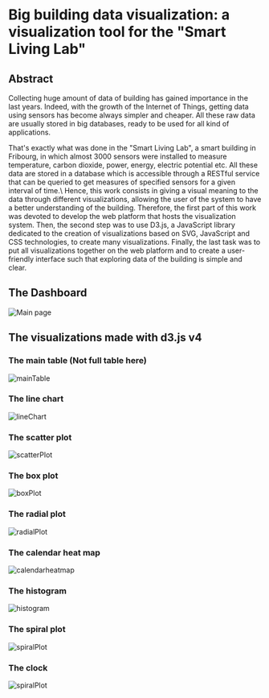 # Big building data visualization: a visualization tool for the "Smart Living Lab"
## Abstract

Collecting huge amount of data of building has gained importance in the last years. Indeed, with the growth of the Internet of Things, getting data using sensors has become always simpler and cheaper. All these raw data are usually stored in big databases, ready to be used for all kind of applications.

That's exactly what was done in the "Smart Living Lab", a smart building in Fribourg, in which almost 3000 sensors were installed to measure temperature, carbon dioxide, power, energy, electric potential etc. All these data are stored in a database which is accessible through a RESTful service that can be queried to get measures of specified sensors for a given interval of time.\\
Hence, this work consists in giving a visual meaning to the data through different visualizations, allowing the user of the system to have a better understanding of the building. Therefore, the first part of this work was devoted to develop the web platform that hosts the visualization system. Then, the second step was to use D3.js, a JavaScript library dedicated to the creation of visualizations based on SVG, JavaScript and CSS technologies, to create many visualizations.
Finally, the last task was to put all visualizations together on the web platform and to create a user-friendly interface such that exploring data of the building is simple and clear.



## The Dashboard

![Main page](https://raw.githubusercontent.com/JobinJohan/DataViz/master/figure/dashboardtest.PNG)

## The visualizations made with d3.js v4

### The main table (Not full table here)
![mainTable](https://raw.githubusercontent.com/JobinJohan/DataViz/master/figure/mainTable.PNG)

### The line chart
![lineChart](https://raw.githubusercontent.com/JobinJohan/DataViz/master/figure/lineChart.png)

### The scatter plot
![scatterPlot](https://raw.githubusercontent.com/JobinJohan/DataViz/master/figure/scatterPlot.png)

### The box plot
![boxPlot](https://raw.githubusercontent.com/JobinJohan/DataViz/master/figure/boxPlot.png)

### The radial plot
![radialPlot](https://raw.githubusercontent.com/JobinJohan/DataViz/master/figure/radialPlot.PNG)

### The calendar heat map
![calendarheatmap](https://raw.githubusercontent.com/JobinJohan/DataViz/master/figure/calendarHeatMap2.PNG)

### The histogram
![histogram](https://raw.githubusercontent.com/JobinJohan/DataViz/master/figure/histogram.PNG)

### The spiral plot
![spiralPlot](https://raw.githubusercontent.com/JobinJohan/DataViz/master/figure/spiralPlot.PNG)

### The clock
![spiralPlot](https://raw.githubusercontent.com/JobinJohan/DataViz/master/figure/clock.PNG)


